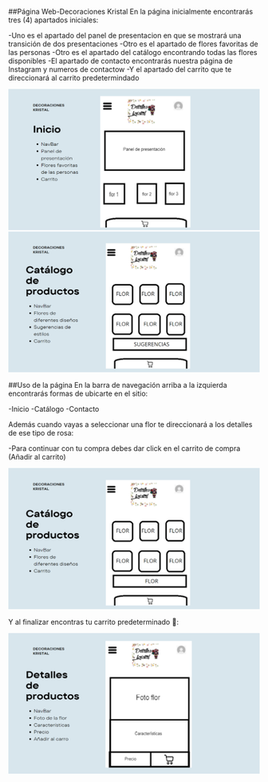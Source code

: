 ##Página Web-Decoraciones Kristal
En la página inicialmente encontrarás tres (4) apartados iniciales:

-Uno es el apartado del panel de presentacion en que se mostrará una transición 
de dos presentaciones 
-Otro es el apartado de flores favoritas de las personas
-Otro es el apartado del catálogo encontrando todas las flores disponibles
-El apartado de contacto encontrarás nuestra página de Instagram y numeros de contactow
-Y el apartado del carrito que te direccionará al carrito predetermindado 

![alt text](image.png)
![alt text](image-1.png)

##Uso de la página
En la barra de navegación arriba a la izquierda encontrarás formas de ubicarte en el sitio:

-Inicio
-Catálogo
-Contacto

Además cuando vayas a seleccionar una flor te direccionará a los detalles de ese tipo de rosa:

-Para continuar con tu compra debes dar click en el carrito de compra (Añadir al carrito)

![alt text](image-2.png)

Y al finalizar encontras tu carrito predeterminado 🥳:

![alt text](image-3.png)
